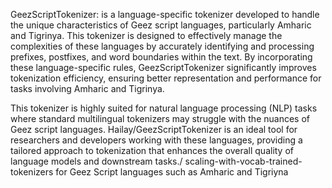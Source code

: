 GeezScriptTokenizer: is a language-specific tokenizer developed to handle the unique characteristics of Geez script languages, particularly Amharic and Tigrinya. This tokenizer is designed to effectively manage the complexities of these languages by accurately identifying and processing prefixes, postfixes, and word boundaries within the text. By incorporating these language-specific rules, GeezScriptTokenizer significantly improves tokenization efficiency, ensuring better representation and performance for tasks involving Amharic and Tigrinya.

This tokenizer is highly suited for natural language processing (NLP) tasks where standard multilingual tokenizers may struggle with the nuances of Geez script languages. Hailay/GeezScriptTokenizer is an ideal tool for researchers and developers working with these languages, providing a tailored approach to tokenization that enhances the overall quality of language models and downstream tasks./
scaling-with-vocab-trained-tokenizers for Geez Script languages such as Amharic and Tigriyna 
